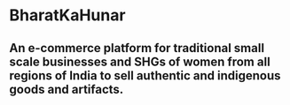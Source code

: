 # BharatKaHunar 
## An e-commerce platform for traditional small scale businesses and SHGs of women from all regions of India to sell authentic and indigenous goods and artifacts.
